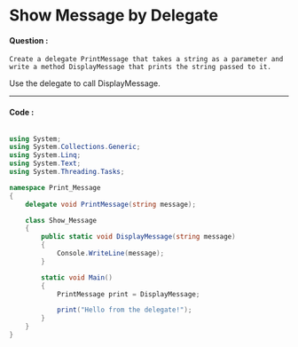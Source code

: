 # Show Message by Delegate

#### Question :

    Create a delegate PrintMessage that takes a string as a parameter and write a method DisplayMessage that prints the string passed to it.

Use the delegate to call DisplayMessage.

---

#### Code :

```c#

using System;
using System.Collections.Generic;
using System.Linq;
using System.Text;
using System.Threading.Tasks;

namespace Print_Message
{
    delegate void PrintMessage(string message);

    class Show_Message
    {
        public static void DisplayMessage(string message)
        {
            Console.WriteLine(message);
        }

        static void Main()
        {
            PrintMessage print = DisplayMessage;

            print("Hello from the delegate!");
        }
    }
}

```
